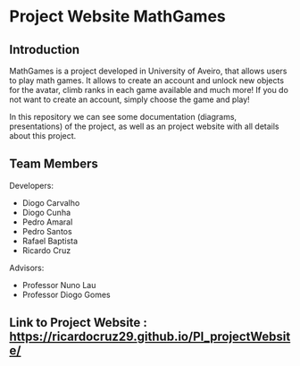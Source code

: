 # Project Website MathGames

## Introduction

MathGames is a project developed in University of Aveiro, that allows users to play math games.
It allows to create an account and unlock new objects for the avatar, climb ranks in each game available and much more!
If you do not want to create an account, simply choose the game and play!


In this repository we can see some documentation (diagrams, presentations) of the project, as well as an project website with all details about this project.

## Team Members

Developers:

- Diogo Carvalho
- Diogo Cunha
- Pedro Amaral
- Pedro Santos
- Rafael Baptista
- Ricardo Cruz

Advisors:

- Professor Nuno Lau
- Professor Diogo Gomes


## Link to Project Website : https://ricardocruz29.github.io/PI_projectWebsite/
